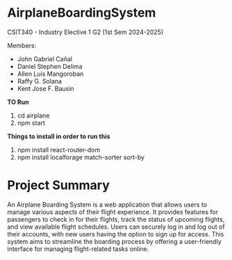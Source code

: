 # AirplaneBoardingSystem

CSIT340 - Industry Elective 1 G2 (1st Sem 2024-2025)

Members:

- John Gabriel Cañal
- Daniel Stephen Delima
- Allen Luis Mangoroban
- Raffy G. Solana
- Kent Jose F. Bausin

**TO Run**

1. cd airplane
2. npm start

**Things to install in order to run this**

1. npm install react-router-dom
2. npm install localforage match-sorter sort-by

# Project Summary

An Airplane Boarding System is a web application that allows users to manage various aspects of their flight experience. It provides features for passengers to check in for their flights, track the status of upcoming flights, and view available flight schedules. Users can securely log in and log out of their accounts, with new users having the option to sign up for access. This system aims to streamline the boarding process by offering a user-friendly interface for managing flight-related tasks online.
